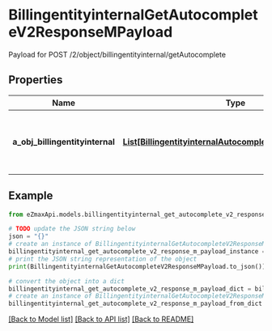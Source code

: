 # BillingentityinternalGetAutocompleteV2ResponseMPayload

Payload for POST /2/object/billingentityinternal/getAutocomplete

## Properties

Name | Type | Description | Notes
------------ | ------------- | ------------- | -------------
**a_obj_billingentityinternal** | [**List[BillingentityinternalAutocompleteElementResponse]**](BillingentityinternalAutocompleteElementResponse.md) | An array of Billingentityinternal object containing the description, ID and active status about the element. | 

## Example

```python
from eZmaxApi.models.billingentityinternal_get_autocomplete_v2_response_m_payload import BillingentityinternalGetAutocompleteV2ResponseMPayload

# TODO update the JSON string below
json = "{}"
# create an instance of BillingentityinternalGetAutocompleteV2ResponseMPayload from a JSON string
billingentityinternal_get_autocomplete_v2_response_m_payload_instance = BillingentityinternalGetAutocompleteV2ResponseMPayload.from_json(json)
# print the JSON string representation of the object
print(BillingentityinternalGetAutocompleteV2ResponseMPayload.to_json())

# convert the object into a dict
billingentityinternal_get_autocomplete_v2_response_m_payload_dict = billingentityinternal_get_autocomplete_v2_response_m_payload_instance.to_dict()
# create an instance of BillingentityinternalGetAutocompleteV2ResponseMPayload from a dict
billingentityinternal_get_autocomplete_v2_response_m_payload_from_dict = BillingentityinternalGetAutocompleteV2ResponseMPayload.from_dict(billingentityinternal_get_autocomplete_v2_response_m_payload_dict)
```
[[Back to Model list]](../README.md#documentation-for-models) [[Back to API list]](../README.md#documentation-for-api-endpoints) [[Back to README]](../README.md)


